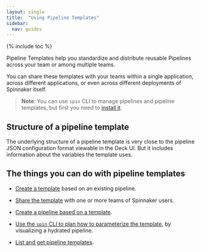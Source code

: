 ```yaml
---
layout: single
title:  "Using Pipeline Templates"
sidebar:
  nav: guides
---
```


{% include toc %}

Pipeline Templates help you standardize and distribute reusable Pipelines
across your team or among multiple teams.

You can share these templates with your teams within a single application,
across different applications, or even across different deployments of
Spinnaker itself.

> **Note**: You can use `spin` CLI to manage pipelines and pipeline templates,
> but first you need to [install it](/guides/spin/cli/).

## Structure of a pipeline template

The underlying structure of a pipeline template is very close to the pipeline
JSON configuration format viewable in the Deck UI. But it includes information
about the variables the template uses.

## The things you can do with pipeline templates

* [Create a template](/guides/user/pipeline/pipeline-templates/create/) based
on an existing pipeline.

* [Share the template](/guides/user/pipeline/pipeline-templates/distribute/)
with one or more teams of Spinnaker users.

* [Create a pipeline based on a
template](/guides/user/pipeline/pipeline-templates/instantiate/). 

* [Use the `spin` CLI to plan how to parameterize the
template](/guides/user/pipeline/pipeline-templates/plan/),
by visualizing a hydrated pipeline. 

* [List and get pipeline templates](/guides/user/spin/pipeline-templates/).